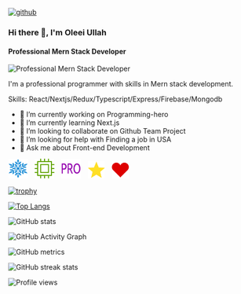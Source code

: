 [<img src='https://cdn.jsdelivr.net/npm/simple-icons@3.0.1/icons/github.svg' alt='github' height='40'>](https://github.com/Oleei-Ullah)  

### Hi there 👋, I'm Oleei Ullah
#### Professional Mern Stack Developer
![Professional Mern Stack Developer](https://i.ibb.co/vHLxKVP/Blue-and-White-Modern-Business-Facebook-Cover.png)

I'm a professional programmer with skills in Mern stack development.

Skills: React/Nextjs/Redux/Typescript/Express/Firebase/Mongodb

- 🔭 I’m currently working on Programming-hero 
- 🌱 I’m currently learning Next.js 
- 👯 I’m looking to collaborate on Github Team Project 
- 🤔 I’m looking for help with Finding a job in USA 
- 💬 Ask me about Front-end Development 




<a href='https://archiveprogram.github.com/'><img src='https://raw.githubusercontent.com/acervenky/animated-github-badges/master/assets/acbadge.gif' width='40' height='40'></a> <a href='https://docs.github.com/en/developers'><img src='https://raw.githubusercontent.com/acervenky/animated-github-badges/master/assets/devbadge.gif' width='40' height='40'></a> <a href='https://github.com/pricing'><img src='https://raw.githubusercontent.com/acervenky/animated-github-badges/master/assets/pro.gif' width='40' height='40'></a> <a href='https://stars.github.com/'><img src='https://raw.githubusercontent.com/acervenky/animated-github-badges/master/assets/starbadge.gif' width='35' height='35'></a> <a href='https://docs.github.com/en/github/supporting-the-open-source-community-with-github-sponsors'><img src='https://raw.githubusercontent.com/acervenky/animated-github-badges/master/assets/sponsorbadge.gif' width='35' height='35'></a> 

[![trophy](https://github-profile-trophy.vercel.app/?username=Oleei-Ullah)](https://github.com/ryo-ma/github-profile-trophy)

[![Top Langs](https://github-readme-stats.vercel.app/api/top-langs/?username=Oleei-Ullah)](https://github.com/anuraghazra/github-readme-stats)

![GitHub stats](https://github-readme-stats.vercel.app/api?username=Oleei-Ullah&show_icons=true&count_private=true)  

![GitHub Activity Graph](https://activity-graph.herokuapp.com/graph?username=Oleei-Ullah)  

![GitHub metrics](https://metrics.lecoq.io/Oleei-Ullah)  

![GitHub streak stats](https://streak-stats.demolab.com/?user=Oleei-Ullah)  

![Profile views](https://gpvc.arturio.dev/Oleei-Ullah)  
